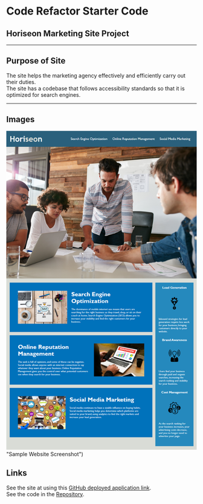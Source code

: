 # Code Refactor Starter Code

## Horiseon Marketing Site Project

-----

## Purpose of Site

The site helps the marketing agency effectively and efficiently carry out their duties.<br/>
The site has a codebase that follows accessibility standards so that it is optimized for search engines.   

-----


## Images

![Screenshot of Website](assets\site-screenshot.png) "Sample Website Screenshot")

## Links

See the site at using this [GitHub deployed application link](https://markdownlivepreview.com/). <br/>
See the code in the [Repository](https://github.com/nickovalles/code-refactor). 